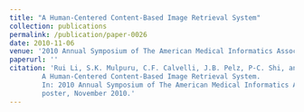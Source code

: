 ```yaml
---
title: "A Human-Centered Content-Based Image Retrieval System"
collection: publications
permalink: /publication/paper-0026
date: 2010-11-06
venue: '2010 Annual Symposium of The American Medical Informatics Association (AMIA 2010)'
paperurl: ''
citation: 'Rui Li, S.K. Mulpuru, C.F. Calvelli, J.B. Pelz, P-C. Shi, and A.R. Haake.
        A Human-Centered Content-Based Image Retrieval System.
        In: 2010 Annual Symposium of The American Medical Informatics Association (AMIA 2010),
        poster, November 2010.'
---
```

